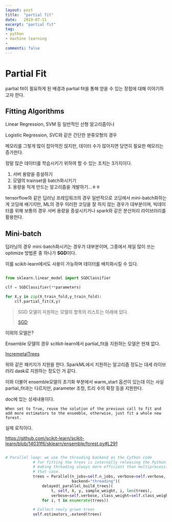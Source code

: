 ```yaml
---
layout: post
title:  "partial fit"
date:   2019-07-11
excerpt: "partial fit"
tag:
- python
- machine learning
- 
comments: false
---
```


# Partial Fit

partial fit이 필요하게 된 배경과 partial fit을 통해 얻을 수 있는 장점에 대해 이야기하고자 한다.


## Fitting Algorithms

Linear Regression, SVM 등 일반적인 선형 알고리즘이나

Logistic Regression, SVC와 같은 간단한 분류모형의 경우

메모리를 그렇게 많이 잡아먹진 않지만, 데이터 수가 많아지면 당연히 필요한 메모리는 증가한다.

정말 많은 데이터를 학습시키기 위하여 할 수 있는 조치는 3가지이다.

1. 서버 용량을 증설하기
2. 모델의 trainset을 batch화시키기
3. 용량을 적게 만드는 알고리즘을 개발하기...ㅎㅎ

tensorflow와 같은 딥러닝 프레임워크의 경우 일반적으로 코딩에서 mini-batch화하는게 코딩에 배기지만, ML의 경우 이러한 코딩을 잘 하지 않는 경우가 대부분이며, 빅데이터를 위해 보통의 경우 서버 용량을 증설시키거나 spark와 같은 분산처리 라이브러리를 활용헌다.

## Mini-batch

딥러닝의 경우 mini-batch화시키는 경우가 대부분이며, 그중에서 제일 많이 쓰는 optimize 방법론 중 하나가 **SGD**이다.

이를 scikit-learn에서도 사용이 가능하며 데이터를 배치화시킬 수 있다.

``` python

from sklearn.linear_model import SGDClassifier

clf = SGDClassifier(**parameters)

for X,y in zip(X_train_fold,y_train_fold):
    clf.partial_fit(X,y)

```

> SGD 모델이 지원하는 모델의 항목의 리스트는 아래에 있다.
>
> [SGD](https://scikit-learn.org/stable/modules/sgd.html)


이외의 모델은?

Ensemble 모델의 경우 scitkit-learn에서 partial_fit을 지원하는 모델은 현재 없다.

[IncremetalTrees](https://github.com/garethjns/IncrementalTrees)

위와 같은 패키지가 지원을 한다. SparkML에서 지원하는 알고리즘 정도는 대세 라이브러리
dask로 지원하는 정도인 거 같다.

이와 더불어 ensemble모델의 초기화 부분에서 warm_start 옵션이 있는데 이는 사실 partial_fit과는 다르지만, parameter 조정, 트리 수의 확장 등을 지원한다.

doc에 있는 상세내용이다.
```
When set to True, reuse the solution of the previous call to fit and add more estimators to the ensemble, otherwise, just fit a whole new forest.

```
실제 로직이다.

https://github.com/scikit-learn/scikit-learn/blob/14031f6/sklearn/ensemble/forest.py#L291

``` python

# Parallel loop: we use the threading backend as the Cython code
            # for fitting the trees is internally releasing the Python GIL
            # making threading always more efficient than multiprocessing in
            # that case.
            trees = Parallel(n_jobs=self.n_jobs, verbose=self.verbose,
                             backend="threading")(
                delayed(_parallel_build_trees)(
                    t, self, X, y, sample_weight, i, len(trees),
                    verbose=self.verbose, class_weight=self.class_weight)
                for i, t in enumerate(trees))

            # Collect newly grown trees
            self.estimators_.extend(trees)

```